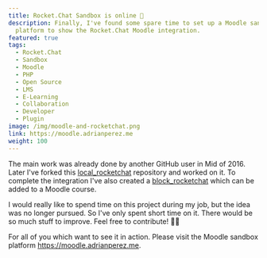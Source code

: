 ```yaml
---
title: Rocket.Chat Sandbox is online 🚀
description: Finally, I've found some spare time to set up a Moodle sandbox
  platform to show the Rocket.Chat Moodle integration.
featured: true
tags:
  - Rocket.Chat
  - Sandbox
  - Moodle
  - PHP
  - Open Source
  - LMS
  - E-Learning
  - Collaboration
  - Developer
  - Plugin
image: /img/moodle-and-rocketchat.png
link: https://moodle.adrianperez.me
weight: 100
---
```


The main work was already done by another GitHub user in Mid of 2016. Later I've forked this [local\_rocketchat](https://github.com/adpe/moodle-local_rocketchat) repository and worked on it. To complete the integration I've also created a [block\_rocketchat](https://github.com/adpe/moodle-block_rocketchat) which can be added to a Moodle course.

I would really like to spend time on this project during my job, but the idea was no longer pursued. So I've only spent short time on it. There would be so much stuff to improve. Feel free to contribute! 👨‍💻

For all of you which want to see it in action. Please visit the Moodle sandbox platform <https://moodle.adrianperez.me>.

